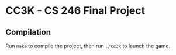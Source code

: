 # CC3K - CS 246 Final Project

## Compilation

Run `make` to compile the project, then run `./cc3k` to launch the game.
